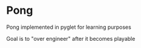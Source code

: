 # Pong
Pong implemented in pyglet for learning purposes

Goal is to "over engineer" after it becomes playable
